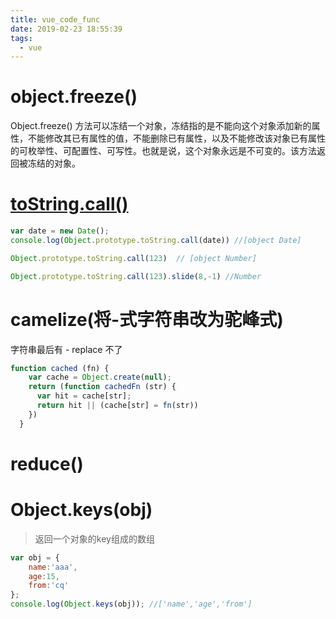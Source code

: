 ```yaml
---
title: vue_code_func
date: 2019-02-23 18:55:39
tags: 
  - vue
---
```




# object.freeze()

Object.freeze() 方法可以冻结一个对象，冻结指的是不能向这个对象添加新的属性，不能修改其已有属性的值，不能删除已有属性，以及不能修改该对象已有属性的可枚举性、可配置性、可写性。也就是说，这个对象永远是不可变的。该方法返回被冻结的对象。



# [toString.call()](https://www.cnblogs.com/chris-oil/p/4276803.html)

`````````js
var date = new Date();
console.log(Object.prototype.toString.call(date)) //[object Date]
`````````

``````````javascript
Object.prototype.toString.call(123)  // [object Number]
``````````

``````````javascript
Object.prototype.toString.call(123).slide(8,-1) //Number
``````````

# camelize(将-式字符串改为驼峰式)

字符串最后有 - replace 不了

``````````javascript
function cached (fn) {
    var cache = Object.create(null);
    return (function cachedFn (str) {
      var hit = cache[str];
      return hit || (cache[str] = fn(str))
    })
  }
``````````

# reduce()



# Object.keys(obj)

>返回一个对象的key组成的数组

```js
var obj = {
    name:'aaa',
    age:15,
    from:'cq'
};
console.log(Object.keys(obj)); //['name','age','from']
```

